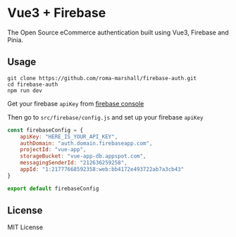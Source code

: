 # Vue3 + Firebase

The Open Source eCommerce authentication built using Vue3, Firebase and Pinia.

## Usage

```
git clone https://github.com/roma-marshall/firebase-auth.git
cd firebase-auth
npm run dev
```
Get your firebase `apiKey` from [firebase console](https://firebase.google.com/)

Then go to `src/firebase/config.js` and set up your firebase `apiKey`

```javascript
const firebaseConfig = {
    apiKey: "HERE_IS_YOUR_API_KEY",
    authDomain: "auth.domain.firebaseapp.com",
    projectId: "vue-app",
    storageBucket: "vue-app-db.appspot.com",
    messagingSenderId: "212636259258",
    appId: "1:21777668592358:web:bb4172e493722ab7a3cb43"
}

export default firebaseConfig
```


## License
MIT License
